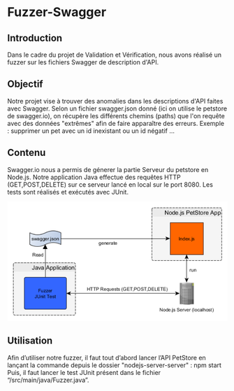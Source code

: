 # Fuzzer-Swagger

## Introduction
Dans le cadre du projet de Validation et Vérification, nous avons réalisé un fuzzer sur les fichiers Swagger de description d'API. 

## Objectif
Notre projet vise à trouver des anomalies dans les descriptions d'API faites avec Swagger. Selon un fichier swagger.json donné (ici on utilise le petstore de swagger.io), on récupère les différents chemins (paths) que l'on requête avec des données "extrêmes" afin de faire apparaître des erreurs. Exemple : supprimer un pet avec un id inexistant ou un id négatif ...

## Contenu
Swagger.io nous a permis de génerer la partie Serveur du petstore en Node.js. Notre application Java effectue des requêtes HTTP (GET,POST,DELETE) sur ce serveur lancé en local sur le port 8080. Les tests sont réalisés et exécutés avec JUnit.

![Fuzzing Archi](/Fuzzing_Archi.png)

## Utilisation
Afin d’utiliser notre fuzzer, il faut tout d’abord lancer l’API PetStore en lançant la commande depuis le dossier "nodejs-server-server" : npm start
Puis, il faut lancer le test JUnit présent dans le fichier “/src/main/java/Fuzzer.java”.
